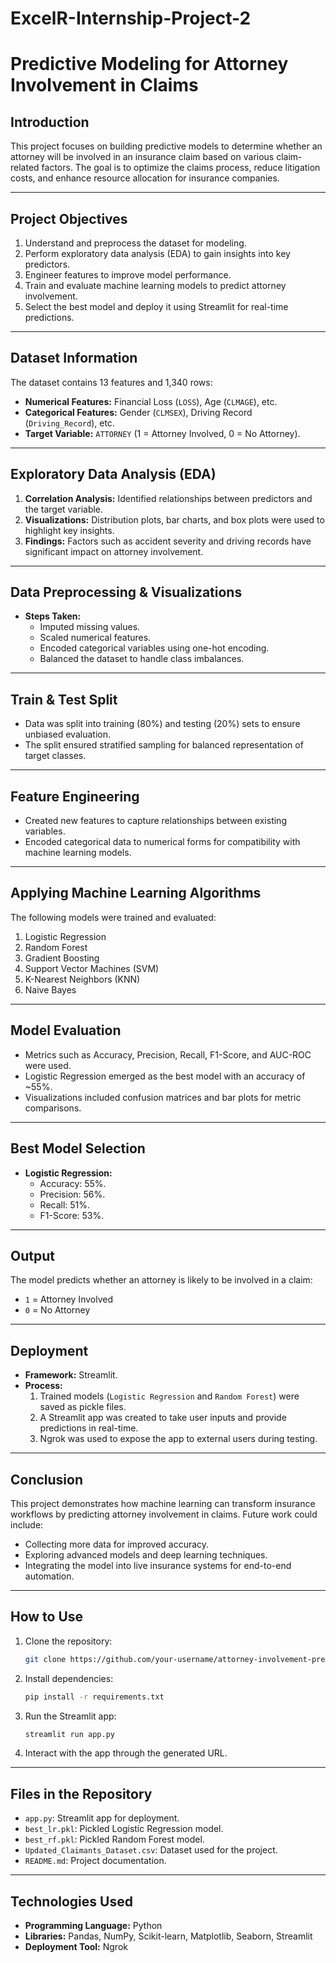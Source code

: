 # ExcelR-Internship-Project-2

# Predictive Modeling for Attorney Involvement in Claims

## Introduction
This project focuses on building predictive models to determine whether an attorney will be involved in an insurance claim based on various claim-related factors. The goal is to optimize the claims process, reduce litigation costs, and enhance resource allocation for insurance companies.

---

## Project Objectives
1. Understand and preprocess the dataset for modeling.
2. Perform exploratory data analysis (EDA) to gain insights into key predictors.
3. Engineer features to improve model performance.
4. Train and evaluate machine learning models to predict attorney involvement.
5. Select the best model and deploy it using Streamlit for real-time predictions.

---

## Dataset Information
The dataset contains 13 features and 1,340 rows:
- **Numerical Features:** Financial Loss (`LOSS`), Age (`CLMAGE`), etc.
- **Categorical Features:** Gender (`CLMSEX`), Driving Record (`Driving_Record`), etc.
- **Target Variable:** `ATTORNEY` (1 = Attorney Involved, 0 = No Attorney).

---

## Exploratory Data Analysis (EDA)
1. **Correlation Analysis:** Identified relationships between predictors and the target variable.
2. **Visualizations:** Distribution plots, bar charts, and box plots were used to highlight key insights.
3. **Findings:** Factors such as accident severity and driving records have significant impact on attorney involvement.

---

## Data Preprocessing & Visualizations
- **Steps Taken:**
  - Imputed missing values.
  - Scaled numerical features.
  - Encoded categorical variables using one-hot encoding.
  - Balanced the dataset to handle class imbalances.

---

## Train & Test Split
- Data was split into training (80%) and testing (20%) sets to ensure unbiased evaluation.
- The split ensured stratified sampling for balanced representation of target classes.

---

## Feature Engineering
- Created new features to capture relationships between existing variables.
- Encoded categorical data to numerical forms for compatibility with machine learning models.

---

## Applying Machine Learning Algorithms
The following models were trained and evaluated:
1. Logistic Regression
2. Random Forest
3. Gradient Boosting
4. Support Vector Machines (SVM)
5. K-Nearest Neighbors (KNN)
6. Naive Bayes

---

## Model Evaluation
- Metrics such as Accuracy, Precision, Recall, F1-Score, and AUC-ROC were used.
- Logistic Regression emerged as the best model with an accuracy of ~55%.
- Visualizations included confusion matrices and bar plots for metric comparisons.

---

## Best Model Selection
- **Logistic Regression:**
  - Accuracy: 55%.
  - Precision: 56%.
  - Recall: 51%.
  - F1-Score: 53%.

---

## Output
The model predicts whether an attorney is likely to be involved in a claim:
- `1` = Attorney Involved
- `0` = No Attorney

---

## Deployment
- **Framework:** Streamlit.
- **Process:**
  1. Trained models (`Logistic Regression` and `Random Forest`) were saved as pickle files.
  2. A Streamlit app was created to take user inputs and provide predictions in real-time.
  3. Ngrok was used to expose the app to external users during testing.

---

## Conclusion
This project demonstrates how machine learning can transform insurance workflows by predicting attorney involvement in claims. Future work could include:
- Collecting more data for improved accuracy.
- Exploring advanced models and deep learning techniques.
- Integrating the model into live insurance systems for end-to-end automation.

---

## How to Use
1. Clone the repository:
   ```bash
   git clone https://github.com/your-username/attorney-involvement-prediction.git
   ```
2. Install dependencies:
   ```bash
   pip install -r requirements.txt
   ```
3. Run the Streamlit app:
   ```bash
   streamlit run app.py
   ```
4. Interact with the app through the generated URL.

---

## Files in the Repository
- `app.py`: Streamlit app for deployment.
- `best_lr.pkl`: Pickled Logistic Regression model.
- `best_rf.pkl`: Pickled Random Forest model.
- `Updated_Claimants_Dataset.csv`: Dataset used for the project.
- `README.md`: Project documentation.

---

## Technologies Used
- **Programming Language:** Python
- **Libraries:** Pandas, NumPy, Scikit-learn, Matplotlib, Seaborn, Streamlit
- **Deployment Tool:** Ngrok

